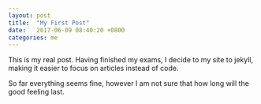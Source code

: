 ```yaml
---
layout: post
title:  "My First Post"
date:   2017-06-09 08:40:20 +0800
categories: me
---
```


This is my real post. Having finished my exams, I decide to my site to jekyll, making it easier to focus on articles instead of code.

So far everything seems fine, however I am not sure that how long will the good feeling last.
